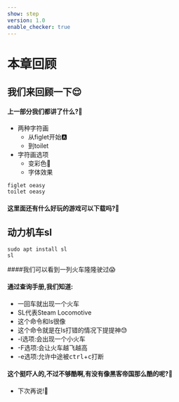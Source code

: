 ```yaml
---
show: step
version: 1.0
enable_checker: true
---
```


# 本章回顾

## 我们来回顾一下😌

#### 上一部分我们都讲了什么?🤔

- 两种字符画
    - 从figlet开始🅰️
    - 到toilet
- 字符画选项
    - 变彩色🤡
    - 字体效果


```shell
figlet oeasy
toilet oeasy
```

#### 这里面还有什么好玩的游戏可以下载吗?🤨

## 动力机车sl

```shell
sudo apt install sl
sl
```
####我们可以看到一列火车隆隆驶过😱

#### 通过查询手册,我们知道:

- 一回车就出现一个火车
- SL代表Steam Locomotive
- 这个命令和ls很像
- 这个命令就是在ls打错的情况下提提神😓
- -l选项:会出现一个小火车
- -F选项:会让火车越飞越高
- -e选项:允许中途被<kbd>ctrl</kbd>+<kbd>c</kbd>打断

#### 这个挺吓人的,不过不够酷啊,有没有像黑客帝国那么酷的呢?🤪
- 下次再说!👋